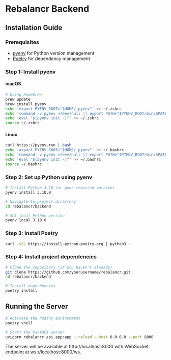 # Rebalancr Backend

## Installation Guide

### Prerequisites
- [pyenv](https://github.com/pyenv/pyenv) for Python version management
- [Poetry](https://python-poetry.org/docs/) for dependency management

### Step 1: Install pyenv

#### macOS
```bash
# Using Homebrew
brew update
brew install pyenv
echo 'export PYENV_ROOT="$HOME/.pyenv"' >> ~/.zshrc
echo 'command -v pyenv >/dev/null || export PATH="$PYENV_ROOT/bin:$PATH"' >> ~/.zshrc
echo 'eval "$(pyenv init -)"' >> ~/.zshrc
source ~/.zshrc
```

#### Linux
```bash
curl https://pyenv.run | bash
echo 'export PYENV_ROOT="$HOME/.pyenv"' >> ~/.bashrc
echo 'command -v pyenv >/dev/null || export PATH="$PYENV_ROOT/bin:$PATH"' >> ~/.bashrc
echo 'eval "$(pyenv init -)"' >> ~/.bashrc
source ~/.bashrc
```

### Step 2: Set up Python using pyenv
```bash
# Install Python 3.10 (or your required version)
pyenv install 3.10.0

# Navigate to project directory
cd rebalancr/backend

# Set local Python version
pyenv local 3.10.0
```

### Step 3: Install Poetry
```bash
curl -sSL https://install.python-poetry.org | python3 -
```

### Step 4: Install project dependencies
```bash
# Clone the repository (if you haven't already)
git clone https://github.com/yourusername/rebalancr.git
cd rebalancr/backend

# Install dependencies
poetry install
```

## Running the Server

```bash
# Activate the Poetry environment
poetry shell

# Start the FastAPI server
uvicorn rebalancr.api.app:app --reload --host 0.0.0.0 --port 8000
```

The server will be available at http://localhost:8000 with WebSocket endpoint at ws://localhost:8000/ws.
